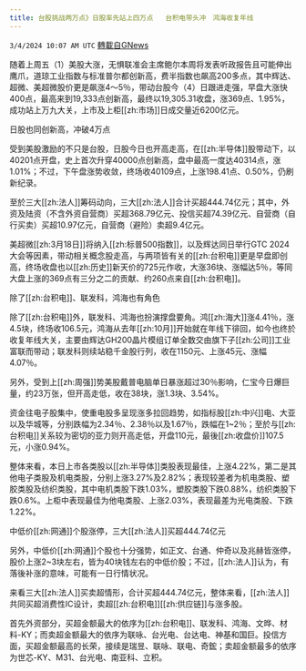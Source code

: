 ```yaml
---
title: 台股挑战两万点》日股率先站上四万点   台积电带头冲　鸿海收复年线
---
```

`3/4/2024 10:07 AM UTC` [轉載自GNews](https://gnews.org/articles/2363272)

随着上周五（1）美股大涨，无惧联准会主席鲍尔本周将发表听政报告且可能伸出鹰爪，道琼工业指数与标准普尔都创新高，费半指数也飙高200多点，其中辉达、超微、美超微股价更是飙涨4～5％，带动台股今（4）日跟进走强，早盘大涨快400点，最高来到19,333点创新高，最终以19,305.31收盘，涨369点、1.95%，成功站上万九大关，上市及上柜[[zh:市场]]日成交量近6200亿元。

日股也同创新高，冲破4万点

受到美股激励的不只是台股，日股今日也开高走高，在[[zh:半导体]]股带动下，以40201点开盘，史上首次升穿40000点创新高，盘中最高一度达40314点，涨1.01%；不过，下午盘涨势收敛，终场收40109点，上涨198.41点、0.50%，仍刷新纪录。

至於三大[[zh:法人]]筹码动向，三大[[zh:法人]]合计买超444.74亿元；其中，外资及陆资（不含外资自营商）买超368.79亿元、投信买超74.39亿元、自营商（自行买卖）买超10.97亿元，自营商（避险）卖超9.4亿元。 

美超微[[zh:3月18日]]将纳入[[zh:标普500指数]]，以及辉达同日举行GTC 2024大会等因素，带动相关概念股走高，与两项皆有关的[[zh:台积电]]更是早盘即创高，终场收盘也以[[zh:历史]]新天价的725元作收，大涨36块、涨幅达5％，等同大盘上涨的369点有三分之二的贡献、约260点来自[[zh:台积电]]。 

除了[[zh:台积电]]、联发科，鸿海也有角色

除了[[zh:台积电]]外，联发科、鸿海也扮演撑盘要角。鸿[[zh:海大]]涨4.41％，涨4.5块，终场收106.5元，鸿海从去年[[zh:10月]]开始就在年线下徘回，如今也终於收复年线大关，主要由辉达GH200晶片模组订单全数交由旗下子[[zh:公司]]工业富联而带动；联发科则续站稳千金股行列，收在1150元、上涨45元、涨幅4.07％。 

另外，受到上[[zh:周强]]势美股戴普电脑单日暴涨超过30％影响，仁宝今日爆巨量，约23万张，但开高走低，收在38块，涨1.3块、3.54%。

资金往电子股集中，使重电股多呈现涨多拉回趋势，如指标股[[zh:中兴]]电、大亚以及华城等，分别跌幅为2.34％、2.38％以及1.67％，跌幅在1~2％；至於与[[zh:台积电]]关系较为密切的亚力则开高走低，开盘110元，最後[[zh:收盘价]]107.5元，小涨0.94%。

整体来看，本日上市各类股以[[zh:半导体]]类股表现最佳，上涨4.22%，第二是其他电子类股及机电类股，分别上涨3.27%及2.82%；表现较差者为机电类股、塑胶类股及纺织类股，其中电机类股下跌1.03%，塑胶类股下跌0.88%，纺织类股下跌0.6%。上柜中表现最佳为他电类股、上涨2.03%，表现最差为光电类股、下跌1.22%。 

中低价[[zh:网通]]个股涨停，三大[[zh:法人]]买超444.74亿元

另外，中低价[[zh:网通]]个股也十分强势，如正文、台通、仲奇以及兆赫皆涨停，股价上涨2~3块左右，皆为40块钱左右的中低价股；不过，[[zh:法人]]认为，有落後补涨的意味，可能有一日行情状况。 

来看三大[[zh:法人]]买卖超情形，合计买超444.74亿元，整体来看，[[zh:法人]]共同买超消费性IC设计，卖超[[zh:台积电]][[zh:供应链]]与涨多股。 

首先外资部分，买超金额最大的依序为[[zh:台积电]]、联发科、鸿海、文晔、材料-KY；而卖超金额最大的依序为联咏、台光电、台达电、神基和国巨。投信方面，买超金额最高的长荣，接续是瑞昱、联咏、联电、奇鋐；卖超金额最多的依序为世芯-KY、M31、台光电、南亚科、立积。
